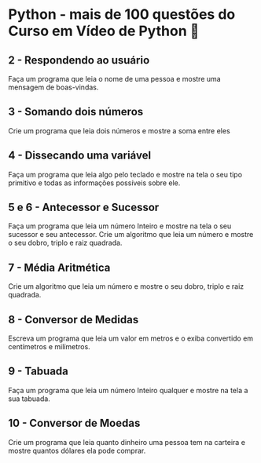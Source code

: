 # Python - mais de 100 questões do Curso em Vídeo de Python :snake:

## 2 - Respondendo ao usuário
Faça um programa que leia o nome de uma pessoa e mostre uma mensagem de boas-vindas.

## 3 - Somando dois números
Crie um programa que leia dois números e mostre a soma entre eles

## 4 - Dissecando uma variável
Faça um programa que leia algo pelo teclado e mostre na tela o seu tipo primitivo e todas as informações possíveis sobre ele.

## 5 e 6 - Antecessor e Sucessor
Faça um programa que leia um número Inteiro e mostre na tela o seu sucessor e seu antecessor.
Crie um algoritmo que leia um número e mostre o seu dobro, triplo e raiz quadrada.

## 7 - Média Aritmética
Crie um algoritmo que leia um número e mostre o seu dobro, triplo e raiz quadrada.

## 8 - Conversor de Medidas
Escreva um programa que leia um valor em metros e o exiba convertido em centímetros e milímetros.

## 9 - Tabuada
Faça um programa que leia um número Inteiro qualquer e mostre na tela a sua tabuada.

## 10 - Conversor de Moedas
Crie um programa que leia quanto dinheiro uma pessoa tem na carteira e mostre quantos dólares ela pode comprar.
